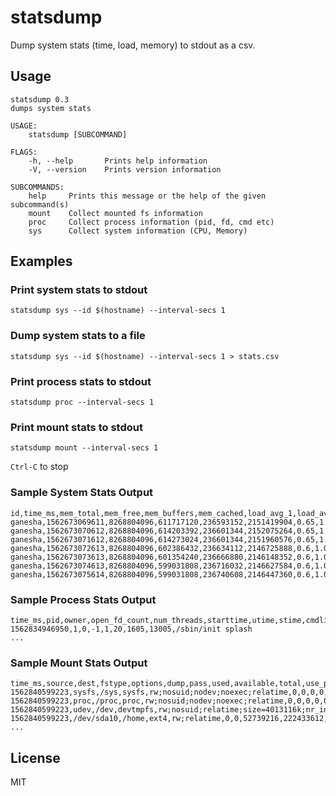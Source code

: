 # statsdump

Dump system stats (time, load, memory) to stdout as a csv.

## Usage

```
statsdump 0.3
dumps system stats

USAGE:
    statsdump [SUBCOMMAND]

FLAGS:
    -h, --help       Prints help information
    -V, --version    Prints version information

SUBCOMMANDS:
    help     Prints this message or the help of the given subcommand(s)
    mount    Collect mounted fs information
    proc     Collect process information (pid, fd, cmd etc)
    sys      Collect system information (CPU, Memory)

```

## Examples

### Print system stats to stdout

```
statsdump sys --id $(hostname) --interval-secs 1
```

### Dump system stats to a file

```
statsdump sys --id $(hostname) --interval-secs 1 > stats.csv
```

### Print process stats to stdout

```
statsdump proc --interval-secs 1

```

### Print mount stats to stdout

```
statsdump mount --interval-secs 1

```

`Ctrl-C` to stop

### Sample System Stats Output

```csv
id,time_ms,mem_total,mem_free,mem_buffers,mem_cached,load_avg_1,load_avg_5,load_avg_15
ganesha,1562673069611,8268804096,611717120,236593152,2151419904,0.65,1.05,0.84
ganesha,1562673070612,8268804096,614203392,236601344,2152075264,0.65,1.05,0.84
ganesha,1562673071612,8268804096,614273024,236601344,2151960576,0.65,1.05,0.84
ganesha,1562673072613,8268804096,602386432,236634112,2146725888,0.6,1.04,0.83
ganesha,1562673073613,8268804096,601354240,236666880,2146148352,0.6,1.04,0.83
ganesha,1562673074613,8268804096,599031808,236716032,2146627584,0.6,1.04,0.83
ganesha,1562673075614,8268804096,599031808,236740608,2146447360,0.6,1.04,0.83
```

### Sample Process Stats Output

```csv
time_ms,pid,owner,open_fd_count,num_threads,starttime,utime,stime,cmdline
1562834946950,1,0,-1,1,20,1605,13005,/sbin/init splash
...
```

### Sample Mount Stats Output

```csv
time_ms,source,dest,fstype,options,dump,pass,used,available,total,use_pc
1562840599223,sysfs,/sys,sysfs,rw;nosuid;nodev;noexec;relatime,0,0,0,0,0,0
1562840599223,proc,/proc,proc,rw;nosuid;nodev;noexec;relatime,0,0,0,0,0,0
1562840599223,udev,/dev,devtmpfs,rw;nosuid;relatime;size=4013116k;nr_inodes=1003279;m
1562840599223,/dev/sda10,/home,ext4,rw;relatime,0,0,52739216,222433612,289972288,19
...
```

## License

MIT

